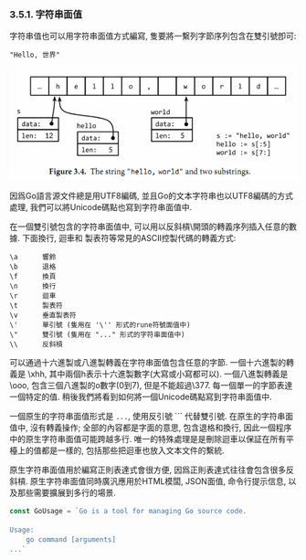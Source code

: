 ### 3.5.1. 字符串面值


字符串值也可以用字符串面值方式編寫, 隻要將一繫列字節序列包含在雙引號卽可:

```
"Hello, 世界"
```

![](../images/ch3-04.png)

因爲Go語言源文件總是用UTF8編碼, 並且Go的文本字符串也以UTF8編碼的方式處理, 我們可以將Unicode碼點也寫到字符串面值中.

在一個雙引號包含的字符串面值中, 可以用以反斜槓\開頭的轉義序列插入任意的數據. 下面換行, 迴車和 製表符等常見的ASCII控製代碼的轉義方式:

```
\a      響鈴
\b      退格
\f      換頁
\n      換行
\r      迴車
\t      製表符
\v      垂直製表符
\'      單引號 (隻用在 '\'' 形式的rune符號面值中)
\"      雙引號 (隻用在 "..." 形式的字符串面值中)
\\      反斜槓
```

可以通過十六進製或八進製轉義在字符串面值包含任意的字節. 一個十六進製的轉義是 \xhh, 其中兩個h表示十六進製數字(大寫或小寫都可以). 一個八進製轉義是 \ooo, 包含三個八進製的o數字(0到7), 但是不能超過\377. 每一個單一的字節表達一個特定的值. 稍後我們將看到如何將一個Unicode碼點寫到字符串面值中.

一個原生的字符串面值形式是 `...`, 使用反引號 ``` 代替雙引號. 在原生的字符串面值中, 沒有轉義操作; 全部的內容都是字面的意思, 包含退格和換行, 因此一個程序中的原生字符串面值可能跨越多行. 唯一的特殊處理是是刪除迴車以保証在所有平檯上的值都是一樣的, 包括那些把迴車也放入文本文件的繫統.

原生字符串面值用於編寫正則表達式會很方便, 因爲正則表達式往往會包含很多反斜槓. 原生字符串面值同時廣汎應用於HTML模闆, JSON面值, 命令行提示信息, 以及那些需要擴展到多行的場景.

```Go
const GoUsage = `Go is a tool for managing Go source code.

Usage:
	go command [arguments]
...`
```





